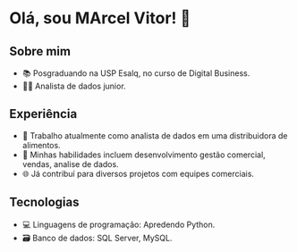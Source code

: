 # Olá, sou MArcel Vitor! 👋

## Sobre mim

- 📚 Posgraduando na USP Esalq, no curso de Digital Business.
- 👨‍💻 Analista de dados junior.

## Experiência

- 💼 Trabalho atualmente como analista de dados em uma distribuidora de alimentos.
- 🔧 Minhas habilidades incluem desenvolvimento gestão comercial, vendas, analise de dados.
- 🌐 Já contribuí para diversos projetos com equipes comerciais.

## Tecnologias

- 💻 Linguagens de programação: Apredendo Python.
- 🗃️ Banco de dados: SQL Server, MySQL.

